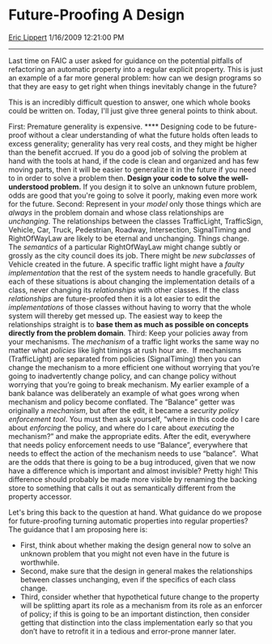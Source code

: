 <div id="page">

# Future-Proofing A Design

[Eric Lippert](https://social.msdn.microsoft.com/profile/Eric%20Lippert) 1/16/2009 12:21:00 PM

-----

<div id="content">

<div class="mine">

Last time on FAIC a user asked for guidance on the potential pitfalls of refactoring an automatic property into a regular explicit property. This is just an example of a far more general problem: how can we design programs so that they are easy to get right when things inevitably change in the future?

This is an incredibly difficult question to answer, one which whole books could be written on. Today, I'll just give three general points to think about.

First: <span class="underline">Premature generality is expensive.</span> **** Designing code to be future-proof without a clear understanding of what the future holds often leads to excess generality; generality has very real costs, and they might be higher than the benefit accrued. If you do a good job of solving the problem at hand with the tools at hand, if the code is clean and organized and has few moving parts, then it will be easier to generalize it in the future if you need to in order to solve a problem then. **Design your code to solve the well-understood problem.** If you design it to solve an unknown future problem, odds are good that you're going to solve it poorly, making even more work for the future. Second: <span class="underline">Represent in your *model* only those things which are *always* in the problem domain and whose class relationships are *unchanging*.</span> The relationships between the classes TrafficLight, TrafficSign, Vehicle, Car, Truck, Pedestrian, Roadway, Intersection, SignalTiming and RightOfWayLaw are likely to be eternal and unchanging. Things change. The *semantics* of a particular RightOfWayLaw might change subtly or grossly as the city council does its job. There might be *new subclasses* of Vehicle created in the future. A specific traffic light might have a *faulty implementation* that the rest of the system needs to handle gracefully. But each of these situations is about changing the implementation details of a class, never changing its *relationships* with other classes. If the class *relationships* are future-proofed then it is a lot easier to edit the *implementations* of those classes without having to worry that the whole system will thereby get messed up. The easiest way to keep the relationships straight is to **base them as much as possible on concepts directly from the problem domain**. Third: <span class="underline">Keep your policies away from your mechanisms.</span> The *mechanism* of a traffic light works the same way no matter what *policies* like light timings at rush hour are.  If mechanisms (TrafficLight) are separated from policies (SignalTiming) then you can change the mechanism to a more efficient one without worrying that you’re going to inadvertently change policy, and can change policy without worrying that you’re going to break mechanism. My earlier example of a bank balance was deliberately an example of what goes wrong when mechanism and policy become conflated. The “Balance” getter was originally a *mechanism*, but after the edit, it became a *security policy enforcement tool*. You must then ask yourself, “where in this code do I care about *enforcing* the policy, and where do I care about *executing* the mechanism?” and make the appropriate edits. After the edit, everywhere that needs policy enforcement needs to use “Balance”, everywhere that needs to effect the action of the mechanism needs to use “balance”.  What are the odds that there is going to be a bug introduced, given that we now have a difference which is important and almost invisible? Pretty high\! This difference should probably be made more visible by renaming the backing store to something that calls it out as semantically different from the property accessor.

Let's bring this back to the question at hand. What guidance do we propose for future-proofing turning automatic properties into regular properties?  The guidance that I am proposing here is:

  - First, think about whether making the design general now to solve an unknown problem that you might not even have in the future is worthwhile.
  - Second, make sure that the design in general makes the relationships between classes unchanging, even if the specifics of each class change.
  - Third, consider whether that hypothetical future change to the property will be splitting apart its role as a mechanism from its role as an enforcer of policy; if this is going to be an important distinction, then consider getting that distinction into the class implementation early so that you don’t have to retrofit it in a tedious and error-prone manner later.

</div>

</div>

</div>

